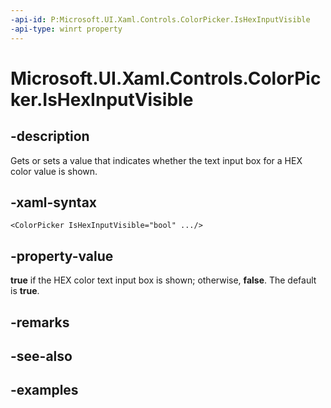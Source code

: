 ```yaml
---
-api-id: P:Microsoft.UI.Xaml.Controls.ColorPicker.IsHexInputVisible
-api-type: winrt property
---
```


<!-- Property syntax.
public bool IsHexInputVisible { get;  set; }
-->

# Microsoft.UI.Xaml.Controls.ColorPicker.IsHexInputVisible

## -description

Gets or sets a value that indicates whether the text input box for a HEX color value is shown.

## -xaml-syntax

```xaml
<ColorPicker IsHexInputVisible="bool" .../>
```

## -property-value

**true** if the HEX color text input box is shown; otherwise, **false**. The default is **true**.

## -remarks

## -see-also

## -examples

